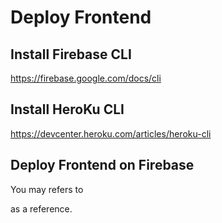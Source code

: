 # Deploy Frontend



## Install Firebase CLI

https://firebase.google.com/docs/cli

## Install HeroKu CLI

https://devcenter.heroku.com/articles/heroku-cli



## Deploy Frontend on Firebase

You may refers to 

[react-deploy]: https://www.robinwieruch.de/firebase-deploy-react-js

as a reference.